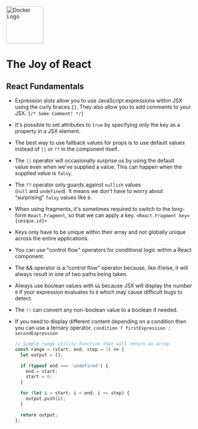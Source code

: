 <image alt="Docker Logo" height="100px" src="./images/joy-of-react.png" width="100px" />

# The Joy of React

## React Fundamentals

* Expression slots allow you to use JavaScript expressions within JSX using the curly braces `{}`. They also allow you to add comments to your JSX. `{/* Some Comment! */}`
* It's possible to set attributes to `true` by specifying only the key as a property in a JSX element.
* The best way to use fallback values for props is to use default values instead of `||` or `??` in the component itself.
* The `||` operator will occasionally surprise us by using the default value even when we've supplied a value. This can happen when the supplied value is `falsy`.
* The `??` operator only guards against `nullish` values (`null` and `undefined`). It means we don't have to worry about “surprising” `falsy` values like `0`.
* When using fragments, it's sometimes required to switch to the long-form `React.Fragment`, so that we can apply a key. `<React.Fragment key={unique.id}>`
* Keys only have to be unique within their array and not globally unique across the entire applications.
* You can use "control flow" operators for conditional logic within a React component.
* The && operator is a “control flow” operator because, like if/else, it will always result in one of two paths being taken. 
* Always use boolean values with `&&` because JSX will display the number `0` if your expression evaluates to `0` which may cause difficult bugs to detect. 
* The `!!` can convert any non-boolean value to a boolean if needed.
* If you need to display different content depending on a condition then you can use a ternary operator. `condition ? firstExpression : secondExpression`

  ```typescript
  // Simple range utility function that will return an array
  const range = (start, end, step = 1) => {
    let output = [];

    if (typeof end === 'undefined') {
      end = start;
      start = 0;
    }

    for (let i = start; i < end; i += step) {
      output.push(i);
    }

    return output;
  };
  ```
